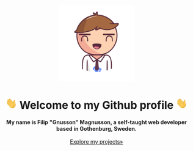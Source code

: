 <div align="center">
  <a href="https://github.com/GnussonNet/dockerized-webserver">
  <img src="https://github.com/GnussonNet/dockerized-webserver/blob/main/.github/logo.svg" alt="logo" width="200" height="200">
  </a>

  <h1 align="center"><img src="assets/wave.gif" width="30px" height="30px" /> Welcome to my Github profile <img src="assets/wave.gif" width="30px" height="30px" /></h1>

  <p align="center">
	  <strong>My name is Filip "Gnusson" Magnusson, a self-taught web developer based in Gothenburg, Sweden.</strong>
	  <br />
	  <br />
	  <a href="https://github.com/GnussonNet">Explore my projects»</a>
  </p>
